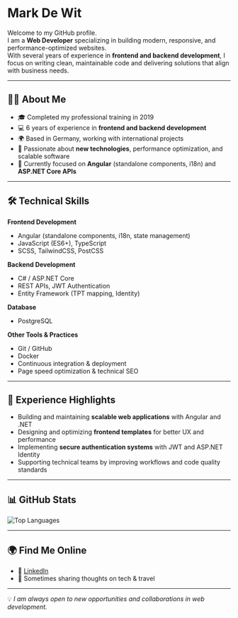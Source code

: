 # Mark De Wit

Welcome to my GitHub profile.  
I am a **Web Developer** specializing in building modern, responsive, and performance-optimized websites.  
With several years of experience in **frontend and backend development**, I focus on writing clean, maintainable code and delivering solutions that align with business needs.  

---

## 👨‍💼 About Me
- 🎓 Completed my professional training in 2019  
- 💻 6 years of experience in **frontend and backend development**  
- 🌍 Based in Germany, working with international projects  
- 🚀 Passionate about **new technologies**, performance optimization, and scalable software  
- 🔧 Currently focused on **Angular** (standalone components, i18n) and **ASP.NET Core APIs**

---

## 🛠️ Technical Skills

**Frontend Development**
- Angular (standalone components, i18n, state management)  
- JavaScript (ES6+), TypeScript  
- SCSS, TailwindCSS, PostCSS  

**Backend Development**
- C# / ASP.NET Core  
- REST APIs, JWT Authentication  
- Entity Framework (TPT mapping, Identity)  

**Database**
- PostgreSQL  

**Other Tools & Practices**
- Git / GitHub  
- Docker  
- Continuous integration & deployment  
- Page speed optimization & technical SEO  

---

## 📌 Experience Highlights
- Building and maintaining **scalable web applications** with Angular and .NET  
- Designing and optimizing **frontend templates** for better UX and performance  
- Implementing **secure authentication systems** with JWT and ASP.NET Identity  
- Supporting technical teams by improving workflows and code quality standards  

---

## 📊 GitHub Stats
![Top Languages](https://github-readme-stats.vercel.app/api/top-langs/?username=markdewit&layout=compact&theme=radical)

---

## 🌍 Find Me Online
- 💼 [LinkedIn](https://www.linkedin.com/in/mark-de-wit-423b40293/)  
- 📝 Sometimes sharing thoughts on tech & travel  

---

💡 *I am always open to new opportunities and collaborations in web development.*
